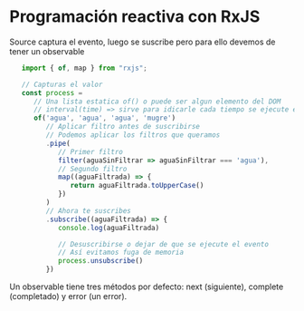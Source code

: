 # Programación reactiva con RxJS

Source captura el evento, luego se suscribe pero para ello devemos de tener un observable

```js
   import { of, map } from "rxjs";

   // Capturas el valor
   const process =
      // Una lista estatica of() o puede ser algun elemento del DOM
      // interval(time) => sirve para idicarle cada tiempo se ejecute el evento
      of('agua', 'agua', 'agua', 'mugre')
         // Aplicar filtro antes de suscribirse
         // Podemos aplicar los filtros que queramos
         .pipe(
            // Primer filtro
            filter(aguaSinFiltrar => aguaSinFiltrar === 'agua'),
            // Segundo filtro
            map((aguaFiltrada) => {
               return aguaFiltrada.toUpperCase()
            })
         )
         // Ahora te suscribes
         .subscribe((aguaFiltrada) => {
            console.log(aguaFiltrada)

            // Desuscribirse o dejar de que se ejecute el evento
            // Así evitamos fuga de memoria
            process.unsubscribe()
         })
```

Un observable tiene tres métodos por defecto: next (siguiente), complete (completado) y error (un error).
